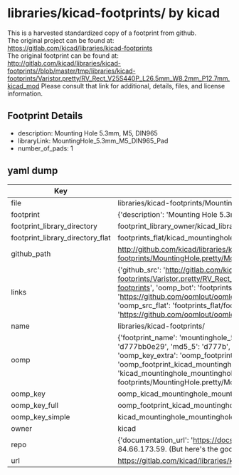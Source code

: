 # libraries/kicad-footprints/ by kicad  
This is a harvested standardized copy of a footprint from github.  
The original project can be found at:  
https://gitlab.com/kicad/libraries/kicad-footprints  
The original footprint can be found at:
http://gitlab.com/kicad/libraries/kicad-footprints//blob/master/tmp/libraries/kicad-footprints/Varistor.pretty/RV_Rect_V25S440P_L26.5mm_W8.2mm_P12.7mm.kicad_mod
Please consult that link for additional, details, files, and license information.  
## Footprint Details
* description: Mounting Hole 5.3mm, M5, DIN965  
* libraryLink: MountingHole_5.3mm_M5_DIN965_Pad  
* number_of_pads: 1  
## yaml dump  
| Key | Value |  
| --- | --- |  
| file | libraries/kicad-footprints/MountingHole.pretty/MountingHole_5.3mm_M5_DIN965_Pad.kicad_mod |  
| footprint | {'description': 'Mounting Hole 5.3mm, M5, DIN965', 'libraryLink': 'MountingHole_5.3mm_M5_DIN965_Pad', 'number_of_pads': 1} |  
| footprint_library_directory | footprint_library_owner/kicad_libraries/kicad-footprints/ |  
| footprint_library_directory_flat | footprints_flat/kicad_mountinghole_mountinghole_5_3mm_m5_din965_pad/working |  
| github_path | http://github.com/kicad/libraries/kicad-footprints//blob/master/tmp/libraries/kicad-footprints/MountingHole.pretty/MountingHole_5.3mm_M5_DIN965_Pad.kicad_mod |  
| links | {'github_src': 'http://gitlab.com/kicad/libraries/kicad-footprints//blob/master/tmp/libraries/kicad-footprints/Varistor.pretty/RV_Rect_V25S440P_L26.5mm_W8.2mm_P12.7mm.kicad_mod', 'github_src_repo': 'https://gitlab.com/kicad/libraries/kicad-footprints', 'oomp_bot': 'footprints/kicad_mountinghole_mountinghole_5_3mm_m5_din965_pad/working', 'oomp_bot_github': 'https://github.com/oomlout/oomlout_oomp_footprint_bot/tree/main/footprints/kicad_mountinghole_mountinghole_5_3mm_m5_din965_pad/working', 'oomp_src_flat': 'footprints_flat/footprints_flat/kicad_mountinghole_mountinghole_5_3mm_m5_din965_pad/working', 'oomp_src_flat_github': 'https://github.com/oomlout/oomlout_oomp_footprint_src/tree/main/footprints_flat/kicad_mountinghole_mountinghole_5_3mm_m5_din965_pad/working'} |  
| name | libraries/kicad-footprints/ |  
| oomp | {'footprint_name': 'mountinghole_5_3mm_m5_din965_pad', 'library_name': 'mountinghole', 'md5': 'd777bb0e29b30f406bde3b6ef4d3d57b', 'md5_10': 'd777bb0e29', 'md5_5': 'd777b', 'md5_6': 'd777bb', 'oomp_key': 'oomp_kicad_mountinghole_mountinghole_5_3mm_m5_din965_pad', 'oomp_key_extra': 'oomp_footprint_kicad_mountinghole_mountinghole_5_3mm_m5_din965_pad', 'oomp_key_full': 'oomp_footprint_kicad_mountinghole_mountinghole_5_3mm_m5_din965_pad_d777bb', 'oomp_key_simple': 'kicad_mountinghole_mountinghole_5_3mm_m5_din965_pad', 'original_filename': 'libraries/kicad-footprints/MountingHole.pretty/MountingHole_5.3mm_M5_DIN965_Pad.kicad_mod', 'owner_name': 'kicad'} |  
| oomp_key | oomp_kicad_mountinghole_mountinghole_5_3mm_m5_din965_pad |  
| oomp_key_full | oomp_footprint_kicad_mountinghole_mountinghole_5_3mm_m5_din965_pad |  
| oomp_key_simple | kicad_mountinghole_mountinghole_5_3mm_m5_din965_pad |  
| owner | kicad |  
| repo | {'documentation_url': 'https://docs.github.com/rest/overview/resources-in-the-rest-api#rate-limiting', 'message': "API rate limit exceeded for 84.66.173.59. (But here's the good news: Authenticated requests get a higher rate limit. Check out the documentation for more details.)"} |  
| url | https://gitlab.com/kicad/libraries/kicad-footprints |  

